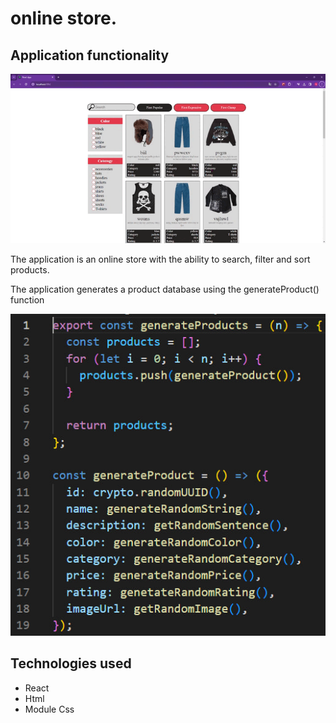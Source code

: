 # online store.

## Application functionality

<p align="center">
  <img alt="VS Code in action" src="./public/lamoda.gif">
</p>

The application is an online store with the ability to search, filter and sort
products.

The application generates a product database using the generateProduct() function

<p align="center">
  <img alt="VS Code in action" src="./public/generateProductsCodeExample.jpg">
</p>

## Technologies used

- React
- Html
- Module Css
